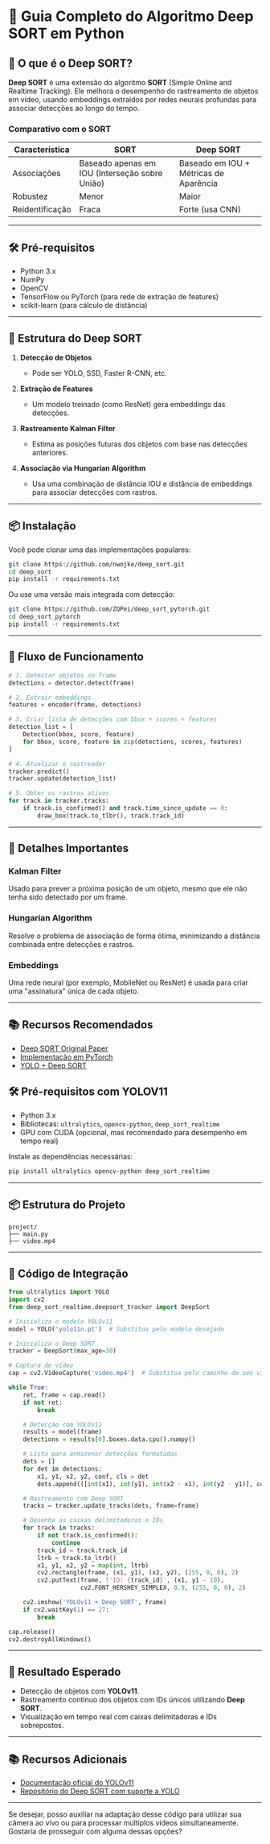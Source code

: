 # 🧠 Guia Completo do Algoritmo Deep SORT em Python

## 📌 O que é o Deep SORT?

**Deep SORT** é uma extensão do algoritmo **SORT** (Simple Online and Realtime Tracking). Ele melhora o desempenho do rastreamento de objetos em vídeo, usando embeddings extraídos por redes neurais profundas para associar detecções ao longo do tempo.

### Comparativo com o SORT

| Característica | SORT | Deep SORT |
|----------------|------|-----------|
| Associações    | Baseado apenas em IOU (Interseção sobre União) | Baseado em IOU + Métricas de Aparência |
| Robustez       | Menor | Maior |
| Reidentificação | Fraca | Forte (usa CNN) |

---

## 🛠️ Pré-requisitos

- Python 3.x
- NumPy
- OpenCV
- TensorFlow ou PyTorch (para rede de extração de features)
- scikit-learn (para cálculo de distância)

---

## 🧱 Estrutura do Deep SORT

1. **Detecção de Objetos**
   - Pode ser YOLO, SSD, Faster R-CNN, etc.

2. **Extração de Features**
   - Um modelo treinado (como ResNet) gera embeddings das detecções.

3. **Rastreamento Kalman Filter**
   - Estima as posições futuras dos objetos com base nas detecções anteriores.

4. **Associação via Hungarian Algorithm**
   - Usa uma combinação de distância IOU e distância de embeddings para associar detecções com rastros.

---

## 📦 Instalação

Você pode clonar uma das implementações populares:

```bash
git clone https://github.com/nwojke/deep_sort.git
cd deep_sort
pip install -r requirements.txt
```

Ou use uma versão mais integrada com detecção:

```bash
git clone https://github.com/ZQPei/deep_sort_pytorch.git
cd deep_sort_pytorch
pip install -r requirements.txt
```

---

## 🔄 Fluxo de Funcionamento

```python
# 1. Detectar objetos no frame
detections = detector.detect(frame)

# 2. Extrair embeddings
features = encoder(frame, detections)

# 3. Criar lista de detecções com bbox + scores + features
detection_list = [
    Detection(bbox, score, feature)
    for bbox, score, feature in zip(detections, scores, features)
]

# 4. Atualizar o rastreador
tracker.predict()
tracker.update(detection_list)

# 5. Obter os rastros ativos
for track in tracker.tracks:
    if track.is_confirmed() and track.time_since_update == 0:
        draw_box(track.to_tlbr(), track.track_id)
```

---

## 🔎 Detalhes Importantes

### Kalman Filter

Usado para prever a próxima posição de um objeto, mesmo que ele não tenha sido detectado por um frame.

### Hungarian Algorithm

Resolve o problema de associação de forma ótima, minimizando a distância combinada entre detecções e rastros.

### Embeddings

Uma rede neural (por exemplo, MobileNet ou ResNet) é usada para criar uma "assinatura" única de cada objeto.

---

## 📚 Recursos Recomendados

- [Deep SORT Original Paper](https://arxiv.org/abs/1703.07402)
- [Implementação em PyTorch](https://github.com/ZQPei/deep_sort_pytorch)
- [YOLO + Deep SORT](https://github.com/theAIGuysCode/yolov4-deepsort)


## 🛠️ Pré-requisitos com YOLOV11

- Python 3.x
- Bibliotecas: `ultralytics`, `opencv-python`, `deep_sort_realtime`
- GPU com CUDA (opcional, mas recomendado para desempenho em tempo real)

Instale as dependências necessárias:

```bash
pip install ultralytics opencv-python deep_sort_realtime
```

---

## 📦 Estrutura do Projeto

```
project/
├── main.py
├── video.mp4
```

---

## 📝 Código de Integração

```python
from ultralytics import YOLO
import cv2
from deep_sort_realtime.deepsort_tracker import DeepSort

# Inicializa o modelo YOLOv11
model = YOLO('yolo11n.pt')  # Substitua pelo modelo desejado

# Inicializa o Deep SORT
tracker = DeepSort(max_age=30)

# Captura de vídeo
cap = cv2.VideoCapture('video.mp4')  # Substitua pelo caminho do seu vídeo

while True:
    ret, frame = cap.read()
    if not ret:
        break

    # Detecção com YOLOv11
    results = model(frame)
    detections = results[0].boxes.data.cpu().numpy()

    # Lista para armazenar detecções formatadas
    dets = []
    for det in detections:
        x1, y1, x2, y2, conf, cls = det
        dets.append(([int(x1), int(y1), int(x2 - x1), int(y2 - y1)], conf, int(cls)))

    # Rastreamento com Deep SORT
    tracks = tracker.update_tracks(dets, frame=frame)

    # Desenha as caixas delimitadoras e IDs
    for track in tracks:
        if not track.is_confirmed():
            continue
        track_id = track.track_id
        ltrb = track.to_ltrb()
        x1, y1, x2, y2 = map(int, ltrb)
        cv2.rectangle(frame, (x1, y1), (x2, y2), (255, 0, 0), 2)
        cv2.putText(frame, f'ID: {track_id}', (x1, y1 - 10),
                    cv2.FONT_HERSHEY_SIMPLEX, 0.9, (255, 0, 0), 2)

    cv2.imshow('YOLOv11 + Deep SORT', frame)
    if cv2.waitKey(1) == 27:
        break

cap.release()
cv2.destroyAllWindows()
```

---

## 🎯 Resultado Esperado

- Detecção de objetos com **YOLOv11**.
- Rastreamento contínuo dos objetos com IDs únicos utilizando **Deep SORT**.
- Visualização em tempo real com caixas delimitadoras e IDs sobrepostos.

---

## 📚 Recursos Adicionais

- [Documentação oficial do YOLOv11](https://docs.ultralytics.com/models/yolo11/)
- [Repositório do Deep SORT com suporte a YOLO](https://github.com/xuarehere/yolo_series_deepsort_pytorch)

---

Se desejar, posso auxiliar na adaptação desse código para utilizar sua câmera ao vivo ou para processar múltiplos vídeos simultaneamente. Gostaria de prosseguir com alguma dessas opções?
